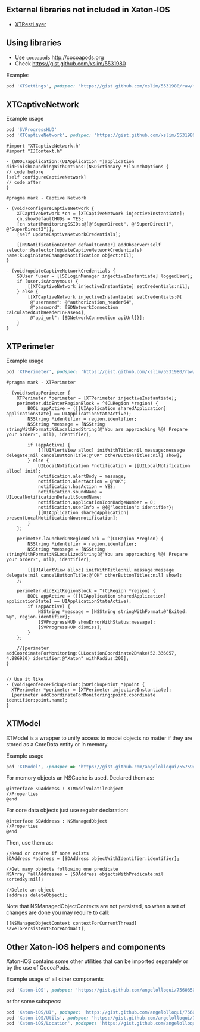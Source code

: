 ## External libraries not included in Xaton-IOS
* [XTRestLayer](https://github.com/Xaton/XTRestLayer)

## Using libraries
* Use `cocoapods` http://cocoapods.org
* Check https://gist.github.com/xslim/5531980


Example:

``` ruby
pod 'XTSettings', podspec: 'https://gist.github.com/xslim/5531980/raw/f80b4126635995ad27f357e4784c0bab61afa8f3/XTSettings.podspec'
```

## XTCaptiveNetwork

Example usage

``` ruby
pod 'SVProgressHUD'
pod 'XTCaptiveNetwork', podspec: 'https://gist.github.com/xslim/5531980/raw/c11508bad5cfd0f7589863b7b3af9392f692f330/XTCaptiveNetwork.podspec'

```


``` obj-c
#import "XTCaptiveNetwork.h"
#import "IJContext.h"

- (BOOL)application:(UIApplication *)application didFinishLaunchingWithOptions:(NSDictionary *)launchOptions {
// code before
[self configureCaptiveNetwork]
// code after
}

#pragma mark - Captive Network

- (void)configureCaptiveNetwork {
    XTCaptiveNetwork *cn = [XTCaptiveNetwork injectiveInstantiate];
    cn.showDefaultHUDs = YES;
    [cn startMonitoringSSIDs:@[@"SuperDirect", @"SuperDirect1", @"SuperDirect2"]];
    [self updateCaptiveNetworkCredentials];
    
    [[NSNotificationCenter defaultCenter] addObserver:self selector:@selector(updateCaptiveNetworkCredentials) name:kLoginStateChangedNotification object:nil];
}

- (void)updateCaptiveNetworkCredentials {
    SDUser *user = [[SDLoginManager injectiveInstantiate] loggedUser];
    if (user.isAnonymous) {
        [[XTCaptiveNetwork injectiveInstantiate] setCredentials:nil];
    } else {
        [[XTCaptiveNetwork injectiveInstantiate] setCredentials:@{
         @"username": @"authorization_header64",
         @"password": [SDNetworkConnection calculatedAuthHeaderInBase64],
         @"api_url": [SDNetworkConnection apiUrl]}];
    }
}

```


## XTPerimeter


Example usage

``` ruby
pod 'XTPerimeter', podspec: 'https://gist.github.com/xslim/5531980/raw/dea4de63743a38f3ab995a2aa6db6bfae61ac43b/XTPerimeter.podspec'
```

``` obj-c
#pragma mark - XTPerimeter

- (void)setupPerimeter {
    XTPerimeter *perimeter = [XTPerimeter injectiveInstantiate];
    perimeter.didEnterRegionBlock = ^(CLRegion *region) {
        BOOL appActive = ([[UIApplication sharedApplication] applicationState] == UIApplicationStateActive);
        NSString *identifier = region.identifier;
        NSString *message = [NSString stringWithFormat:NSLocalizedString(@"You are approaching %@! Prepare your order?", nil), identifier];
        
        if (appActive) {
            [[[UIAlertView alloc] initWithTitle:nil message:message delegate:nil cancelButtonTitle:@"OK" otherButtonTitles:nil] show];
        } else {
            UILocalNotification *notification = [[UILocalNotification alloc] init];
            notification.alertBody = message;
            notification.alertAction = @"OK";
            notification.hasAction = YES;
            notification.soundName = UILocalNotificationDefaultSoundName;
            notification.applicationIconBadgeNumber = 0;
            notification.userInfo = @{@"location": identifier};
            [[UIApplication sharedApplication] presentLocalNotificationNow:notification];
        }
    };
        
    perimeter.launchedOnRegionBlock = ^(CLRegion *region) {
        NSString *identifier = region.identifier;
        NSString *message = [NSString stringWithFormat:NSLocalizedString(@"You are approaching %@! Prepare your order?", nil), identifier];
        
        [[[UIAlertView alloc] initWithTitle:nil message:message delegate:nil cancelButtonTitle:@"OK" otherButtonTitles:nil] show];
    };
    
    perimeter.didExitRegionBlock = ^(CLRegion *region) {
        BOOL appActive = ([[UIApplication sharedApplication] applicationState] == UIApplicationStateActive);
        if (appActive) {
            NSString *message = [NSString stringWithFormat:@"Exited: %@", region.identifier];
            [SVProgressHUD showErrorWithStatus:message];
            [SVProgressHUD dismiss];
        }
    };
    
    //[perimeter addCoordinateForMonitoring:CLLocationCoordinate2DMake(52.336057, 4.886920) identifier:@"Xaton" withRadius:200];
}


// Use it like
- (void)geofencePickupPoint:(SDPickupPoint *)point {
  XTPerimeter *perimeter = [XTPerimeter injectiveInstantiate];
  [perimeter addCoordinateForMonitoring:point.coordinate identifier:point.name];
}

```


## XTModel

XTModel is a wrapper to unify access to model objects no matter if they are stored as a CoreData entity or in memory.

Example usage

``` ruby
pod 'XTModel', :podspec => 'https://gist.github.com/angelolloqui/5575942/raw/c0ce815eb73302758b31a41bef1ea5f0c8c6a423/XTModel.podspec'
```

For memory objects an NSCache is used. Declared them as:

``` obj-c
@interface SDAddress : XTModelVolatileObject
//Properties
@end
```

For core data objects just use regular declaration:
``` obj-c
@interface SDAddress : NSManagedObject
//Properties
@end
```

Then, use them as:
``` obj-c
//Read or create if none exists
SDAddress *address = [SDAddress objectWithIdentifier:identifier];

//Get many objects following one predicate
NSArray *allAddresses = [SDAddress objectsWithPredicate:nil sortedBy:nil];

//Delete an object
[address deleteObject];
```

Note that NSManagedObjectContexts are not persisted, so when a set of changes are done you may require to call:

``` obj-c
[[NSManagedObjectContext contextForCurrentThread] saveToPersistentStoreAndWait];
```




## Other Xaton-iOS helpers and components

Xaton-iOS contains some other utilities that can be imported separately or by the use of CocoaPods.

Example usage of all other components

``` ruby
pod 'Xaton-iOS', podspec: 'https://gist.github.com/angelolloqui/7560850/raw/4947623d2b7a5f2931af0088e235422ee81a5206/Xaton-iOS.podspec'
```

or for some subspecs:
``` ruby
pod 'Xaton-iOS/UI', podspec: 'https://gist.github.com/angelolloqui/7560850/raw/4947623d2b7a5f2931af0088e235422ee81a5206/Xaton-iOS.podspec'
pod 'Xaton-iOS/Utils', podspec: 'https://gist.github.com/angelolloqui/7560850/raw/4947623d2b7a5f2931af0088e235422ee81a5206/Xaton-iOS.podspec'
pod 'Xaton-iOS/Location', podspec: 'https://gist.github.com/angelolloqui/7560850/raw/4947623d2b7a5f2931af0088e235422ee81a5206/Xaton-iOS.podspec'
```